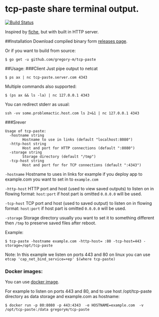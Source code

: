# tcp-paste share terminal output.

[![Build Status](https://travis-ci.org/gregory-m/tcp-paste.svg?branch=master)](https://travis-ci.org/gregory-m/tcp-paste)

Inspired by [fiche](https://github.com/solusipse/fiche), but with built in HTTP server.

##Installation
Download compiled binary form [releases page](http://github.com/gregory-m/tcp-paste/releases).

Or if you want to build from source:

```
$ go get -u github.com/gregory-m/tcp-paste
```

##Usage:
###Client
Just pipe output to netcat

```
$ ps ax | nc tcp-paste.server.com 4343
```

Multiple commands also supported:

```
$ (ps ax && ls -la) | nc 127.0.0.1 4343
```

You can redirect stderr as usual:

```
ssh -vv some.problemactic.host.com ls 2>&1 | nc 127.0.0.1 4343
```

###Srever
```
Usage of tcp-paste:
  -hostname string
    	Hostname to use in links (default "localhost:8080")
  -http-host string
    	Host and port for HTTP connections (default ":8080")
  -storage string
    	Storage directory (default "/tmp")
  -tcp-host string
    	Host and port for for TCP connections (default ":4343")
```

``-hostname`` Hostname to uses in links for example if you deploy app to example.com you want to set in to ``example.com``

``-http-host`` HTTP port and host (used to view saved outputs) to listen on in flowing format: ``host:port`` if host part is omitted ``0.0.0.0`` will be used.

``-tcp-host`` TCP port and host (used to saved output) to listen on in flowing format: ``host:port`` if host part is omitted ``0.0.0.0`` will be used.

``-storage`` Storage directory usually you want to set it to something different then ``/tmp`` to preserve saved files after reboot.

Example:

```
$ tcp-paste -hostname example.com -http-host= :80 -tcp-host=443 -storage=/opt/tcp-paste
```
Note: In this example we listen on ports 443 and 80 on linux you can use ``etcap 'cap_net_bind_service=+ep' $(where tcp-paste)``

### Docker images:
You can use [docker image](https://hub.docker.com/r/gregorym/tcp-paste/).



For example to listen on ports 443 and 80, and to use host /opt/tcp-paste directory as data storage and example.com as hostname:

```
$ docker run -p 80:8080 -p 443:4343  -e HOSTNAME=example.com  -v /opt/tcp-paste:/data gregorym/tcp-paste
```

